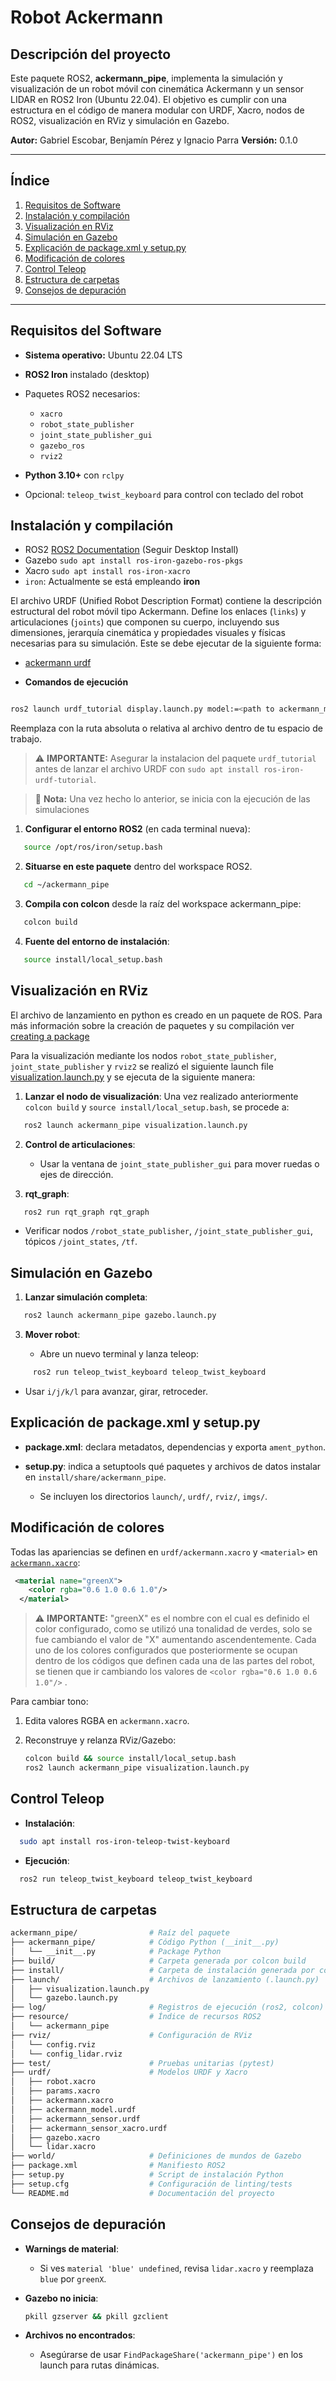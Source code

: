 # Robot Ackermann

## Descripción del proyecto

Este paquete ROS2, **ackermann_pipe**, implementa la simulación y visualización de un robot móvil con cinemática Ackermann y un sensor LIDAR en ROS2 Iron (Ubuntu 22.04). El objetivo es cumplir con una estructura en el código de manera modular con URDF, Xacro, nodos de ROS2, visualización en RViz y simulación en Gazebo.

**Autor:** Gabriel Escobar, Benjamín Pérez y Ignacio Parra
**Versión:** 0.1.0

---

## Índice

1. [Requisitos de Software](#requisitos-del-software)
2. [Instalación y compilación](#instalación-y-compilación)
3. [Visualización en RViz](#visualización-en-rviz)
4. [Simulación en Gazebo](#simulación-en-gazebo)
5. [Explicación de package.xml y setup.py](#explicación-de-packagexml-y-setuppy)
6. [Modificación de colores](#modificación-de-colores)
7. [Control Teleop](#control-teleop)
8. [Estructura de carpetas](#estructura-de-carpetas)
9. [Consejos de depuración](#consejos-de-depuración)

---

## Requisitos del Software

* **Sistema operativo:** Ubuntu 22.04 LTS
* **ROS2 Iron** instalado (desktop)
* Paquetes ROS2 necesarios:

  * `xacro`
  * `robot_state_publisher`
  * `joint_state_publisher_gui`
  * `gazebo_ros`
  * `rviz2`
* **Python 3.10+** con `rclpy`
* Opcional: `teleop_twist_keyboard` para control con teclado del robot

## Instalación y compilación


- ROS2 [ROS2 Documentation](https://docs.ros.org/en/iron/Installation/Ubuntu-Install-Debians.html) (Seguir Desktop Install)
- Gazebo ```sudo apt install ros-iron-gazebo-ros-pkgs```
- Xacro ```sudo apt install ros-iron-xacro```
- `iron`: Actualmente se está empleando **iron**

El archivo URDF (Unified Robot Description Format) contiene la descripción estructural del robot móvil tipo Ackermann. Define los enlaces (`links`) y articulaciones (`joints`) que componen su cuerpo, incluyendo sus dimensiones, jerarquía cinemática y propiedades visuales y físicas necesarias para su simulación. Este se debe ejecutar de la siguiente forma:

- [ackermann urdf](https://github.com/pipescorder/ackermann_pipe/blob/main/urdf/ackermann_model.urdf)
  
* **Comandos de ejecución**

```bash

ros2 launch urdf_tutorial display.launch.py model:=<path to ackermann_model.urdf>
```
Reemplaza <path to ackermann_model.urdf> con la ruta absoluta o relativa al archivo dentro de tu espacio de trabajo.

> ⚠️ **IMPORTANTE:** Asegurar la instalacion del paquete `urdf_tutorial` antes de lanzar el archivo URDF con `sudo apt install ros-iron-urdf-tutorial`.

> 📝 **Nota:** Una vez hecho lo anterior, se inicia con la ejecución de las simulaciones


1. **Configurar el entorno ROS2** (en cada terminal nueva):
```bash
   source /opt/ros/iron/setup.bash
 ```
2. **Situarse en este paquete** dentro del workspace ROS2.
```bash
   cd ~/ackermann_pipe
 ```
3. **Compila con colcon** desde la raíz del workspace ackermann_pipe:
```bash
   colcon build
 ```
4. **Fuente del entorno de instalación**:
```bash
   source install/local_setup.bash
 ```

## Visualización en RViz

El archivo de lanzamiento en python es creado en un paquete de ROS. Para más información sobre la creación de paquetes y su compilación ver [creating a package](https://docs.ros.org/en/iron/Tutorials/Beginner-Client-Libraries/Creating-Your-First-ROS2-Package.html)

Para la visualización mediante los nodos `robot_state_publisher`, `joint_state_publisher` y `rviz2` se realizó el siguiente launch file [visualization.launch.py](https://github.com/pipescorder/ackermann_pipe/blob/main/launch/visualization.launch.py) y se ejecuta de la siguiente manera:

1. **Lanzar el nodo de visualización**:
   Una vez realizado anteriormente  `colcon build` y `source install/local_setup.bash`, se procede a:
```bash
   ros2 launch ackermann_pipe visualization.launch.py
 ```
2. **Control de articulaciones**:

   * Usar la ventana de `joint_state_publisher_gui` para mover ruedas o ejes de dirección.

3. **rqt_graph**:
```bash
   ros2 run rqt_graph rqt_graph
 ```

   * Verificar nodos `/robot_state_publisher`, `/joint_state_publisher_gui`, tópicos `/joint_states`, `/tf`.

## Simulación en Gazebo

1. **Lanzar simulación completa**:
```bash
   ros2 launch ackermann_pipe gazebo.launch.py
 ```
3. **Mover robot**:

   * Abre un nuevo terminal y lanza teleop:
```bash
     ros2 run teleop_twist_keyboard teleop_twist_keyboard
 ```
   * Usar `i/j/k/l` para avanzar, girar, retroceder.

   
## Explicación de package.xml y setup.py

* **package.xml**: declara metadatos, dependencias y exporta `ament_python`.
* **setup.py**: indica a setuptools qué paquetes y archivos de datos instalar en `install/share/ackermann_pipe`.

  * Se incluyen los directorios `launch/`, `urdf/`, `rviz/`, `imgs/`.


## Modificación de colores

Todas las apariencias se definen en `urdf/ackermann.xacro` y `<material>` en [`ackermann.xacro`](https://github.com/pipescorder/ackermann_pipe/blob/main/urdf/ackermann.xacro):

```xml
 <material name="greenX">
    <color rgba="0.6 1.0 0.6 1.0"/>
  </material>
```
> ⚠️ **IMPORTANTE:** "greenX" es el nombre con el cual es definido el color configurado, como se utilizó una tonalidad de verdes, solo se fue cambiando el valor de "X" aumentando ascendentemente. Cada uno de los colores configurados que posteriormente se ocupan dentro de los códigos que definen cada una de las partes del robot, se tienen que ir cambiando los valores de `<color rgba="0.6 1.0 0.6 1.0"/>` .
> 
Para cambiar tono:

1. Edita valores RGBA en `ackermann.xacro`.
2. Reconstruye y relanza RViz/Gazebo:

   ```bash
   colcon build && source install/local_setup.bash
   ros2 launch ackermann_pipe visualization.launch.py
   ```

## Control Teleop

* **Instalación**:
```bash
  sudo apt install ros-iron-teleop-twist-keyboard
```
* **Ejecución**:
```bash
  ros2 run teleop_twist_keyboard teleop_twist_keyboard
```

 
## Estructura de carpetas

`````bash
ackermann_pipe/                # Raíz del paquete
├── ackermann_pipe/            # Código Python (__init__.py)
│   └── __init__.py            # Package Python
├── build/                     # Carpeta generada por colcon build
├── install/                   # Carpeta de instalación generada por colcon build
├── launch/                    # Archivos de lanzamiento (.launch.py)
│   ├── visualization.launch.py
│   └── gazebo.launch.py
├── log/                       # Registros de ejecución (ros2, colcon)
├── resource/                  # Índice de recursos ROS2
│   └── ackermann_pipe
├── rviz/                      # Configuración de RViz
│   └── config.rviz
│   └── config_lidar.rviz
├── test/                      # Pruebas unitarias (pytest)
├── urdf/                      # Modelos URDF y Xacro
│   ├── robot.xacro
│   ├── params.xacro
│   ├── ackermann.xacro
│   ├── ackermann_model.urdf
│   ├── ackermann_sensor.urdf
│   ├── ackermann_sensor_xacro.urdf
│   ├── gazebo.xacro
│   └── lidar.xacro
├── world/                     # Definiciones de mundos de Gazebo
├── package.xml                # Manifiesto ROS2
├── setup.py                   # Script de instalación Python
├── setup.cfg                  # Configuración de linting/tests
└── README.md                  # Documentación del proyecto
`````
## Consejos de depuración

* **Warnings de material**:

  * Si ves `material 'blue' undefined`, revisa `lidar.xacro` y reemplaza `blue` por `greenX`.
* **Gazebo no inicia**:

  ```bash
  pkill gzserver && pkill gzclient
  ```
* **Archivos no encontrados**:

  * Asegúrarse de usar `FindPackageShare('ackermann_pipe')` en los launch para rutas dinámicas.
